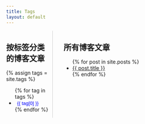 ```yaml
---
title: Tags
layout: default
---
```

<script>
  document.addEventListener("DOMContentLoaded", function () {
    const toggles = document.querySelectorAll(".tag-toggle");
    toggles.forEach(toggle => {
      toggle.addEventListener("click", function () {
        const content = this.nextElementSibling;
        if (content.style.display === "none" || !content.style.display) {
          content.style.display = "block";
        } else {
          content.style.display = "none";
        }
      });
    });
  });
</script>
<div style="display: flex; flex-direction: row; gap: 20px;">
  <!-- 左侧：标签分类 -->
  <aside style="width: 25%; border-right: 1px solid #ccc; padding-right: 10px;">
    <h2>按标签分类的博客文章</h2>
    {% assign tags = site.tags %}
    <ul>
      {% for tag in tags %}
        <li>
          <button class="tag-toggle" style="background: none; border: none; color: blue; cursor: pointer;">{{ tag[0] }}</button>
          <ul style="display: none;">
            {% for post in tag[1] %}
              <li><a href="{{ site.baseurl }}{{ post.url }}">{{ post.title }}</a></li>
            {% endfor %}
          </ul>
        </li>
      {% endfor %}
    </ul>
  </aside>

  <!-- 右侧：所有博客文章 -->
  <main style="width: 75%; padding-left: 10px;">
    <h2>所有博客文章</h2>
    <ul>
      {% for post in site.posts %}
        <li><a href="{{ site.baseurl }}{{ post.url }}">{{ post.title }}</a></li>
      {% endfor %}
    </ul>
  </main>
</div>